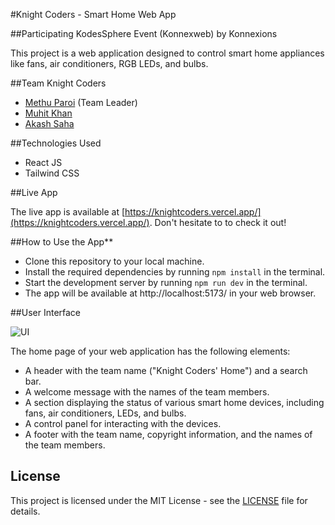 #Knight Coders - Smart Home Web App

##Participating KodesSphere Event (Konnexweb) by Konnexions

This project is a web application designed to control smart home appliances like fans, air conditioners, RGB LEDs, and bulbs. 

##Team Knight Coders 

* [Methu Paroi](https://github.com/MethuParoi) (Team Leader)
* [Muhit Khan](https://github.com/muhit-khan)
* [Akash Saha](https://github.com/akashsaha02)

##Technologies Used

* React JS
* Tailwind CSS

##Live App

The live app is available at [https://knightcoders.vercel.app/](https://knightcoders.vercel.app/). Don't hesitate to to check it out!

##How to Use the App**

* Clone this repository to your local machine.
* Install the required dependencies by running `npm install` in the terminal.
* Start the development server by running `npm run dev` in the terminal.
* The app will be available at http://localhost:5173/ in your web browser.


##User Interface

![UI](https://github.com/akashsaha02/KodeSphere-Hackathon-KnightCoders/assets/68416439/d6cf9908-46ad-42c6-bb62-55136e5594f9)

The home page of your web application has the following elements:

* A header with the team name ("Knight Coders' Home") and a search bar.
* A welcome message with the names of the team members.
* A section displaying the status of various smart home devices, including fans, air conditioners, LEDs, and bulbs.
* A control panel for interacting with the devices.
* A footer with the team name, copyright information, and the names of the team members.



## License
This project is licensed under the MIT License - see the [LICENSE](LICENSE) file for details.

